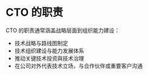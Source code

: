 # CTO 的职责

CTO 的职责通常涵盖战略层面到组织能力建设：

- 技术战略与路线图制定
- 技术组织建设与能力发展体系
- 推动关键技术投资與技术治理
- 在公司对外代表技术立场，与合作伙伴或重要客户沟通

